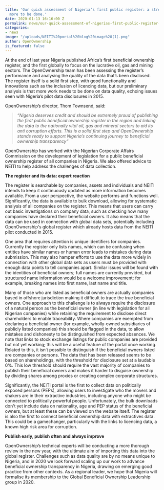 ```yaml
---
title: 'Our quick assessment of Nigeria’s first public register: a strong start, but
  more to be done.'
date: 2020-01-13 16:16:00 Z
permalink: news/our-quick-assessment-of-nigerias-first-public-register-a-strong-start-but-more-to-be-done/
categories:
- news
image: "/uploads/NEITI%20portal%20blog%20image%20(1).png"
author: OpenOwnership
is_featured: false
---
```


At the end of last year Nigeria published Africa’s first beneficial ownership register, and the first globally to focus on the lucrative oil, gas and mining sectors. The OpenOwnership team has been assessing the register’s performance and analysing the quality of the data that’s been disclosed. The register itself is a solid first step, with good functionality and innovations such as the inclusion of licencing data, but our preliminary analysis is that more work needs to be done on data quality, echoing issues seen with Nigeria’s pilot data disclosures in 2015.

OpenOwnership’s director, Thom Townsend, said:

> _“Nigeria deserves credit and should be extremely proud of publishing the first public beneficial ownership register in the region and linking the data to the nationally vital oil, gas and mineral sectors to aid its anti corruption efforts. This is a solid first step and OpenOwnership stands ready to support Nigeria’s continuing journey to beneficial ownership transparency”_

OpenOwnership has worked with the Nigerian Corporate Affairs Commission on the development of legislation for a public beneficial ownership register of all companies in Nigeria. We also offered advice to NEITI to help address the challenges of data collection.

**The register and its data: expert reaction**

The register is searchable by companies, assets and individuals and NEITI intends to keep it continuously updated as more information becomes available. From a user perspective, the website performs and functions well. Significantly, the data is available to bulk download, allowing for systematic analysis of all companies on the register. This means that users can carry out basic investigations on company data, such as checking how many companies have declared their beneficial owners. It also means that the data can be used in connection with global data sets, potentially including OpenOwnership's global register which already hosts data from the NEITI pilot conducted in 2015.

One area that requires attention is unique identifiers for companies. Currently the register only lists names, which can be confusing when entities have similar names or human error leads to mistakes during data submission. This may also hamper efforts to use the data more widely in connection with other global data sets as users must be provided with enough data points to tell companies apart. Similar issues will be found with the identities of beneficial owners; full names are currently provided, but structured name information would be a welcome improvement; for example, breaking names into first name, last name and title.

Many of those who are listed as beneficial owners are actually companies based in offshore jurisdiction making it difficult to trace the true beneficial owners. One approach to this challenge is to always require the disclosure of a natural person as the beneficial owner (in line with  legislation for all Nigerian companies) while retaining the requirement to disclose direct shareholders to enable traceability. Where companies are exempted from declaring a beneficial owner (for example, wholly-owned subsidiaries of publicly listed companies) this should be flagged in the data, to allow mistakes and dishonesty to be distinguished from expected absences. We note that links to stock exchange listings for public companies are provided but not yet working; this will be a useful feature of the portal once working. Related to this, it isn’t possible to distinguish if the beneficial owners listed are companies or persons. The data that has been released seems to be based on shareholdings, with the threshold for disclosure set at a laudable 0%. This low threshold should require the vast majority of companies to publish their beneficial owners and makes it harder to disguise ownership by dividing shares among proxies or creating complex corporate structures.

Significantly, the NEITI portal is the first to collect data on politically exposed persons (PEPs), allowing users to investigate who the movers and shakers are in their extractive industries, including anyone who might be connected to politically powerful people. Unfortunately, the bulk downloads don't yet include data on nationality, age and PEP status of the beneficial owners, but at least these can be viewed on the website itself. The register is also the first to connect beneficial ownership data with extractives data. This could be a gamechanger, particularly with the links to licencing data, a known high risk area for corruption.

**Publish early, publish often and always improve**

OpenOwnership’s technical experts will be conducting a more thorough review in the new year, with the ultimate aim of importing this data into the global register. Challenges such as data quality are by no means unique to Nigeria, and in 2020 we look forward scaling up our work to advance beneficial ownership transparency in Nigeria, drawing on emerging good practice from other contexts. As a regional leader, we hope that Nigeria will formalise its membership to the Global Beneficial Ownership Leadership group in 2020.
